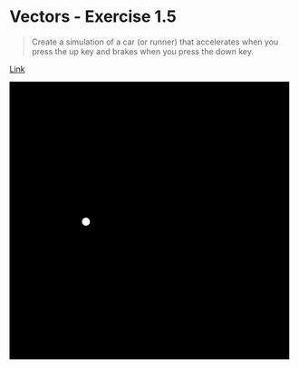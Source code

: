 # Vectors - Exercise 1.5

> Create a simulation of a car (or runner) that accelerates when you press the up key and brakes when you press the down key.

[Link](http://natureofcode.com/book/chapter-1-vectors/#chapter01_exercise5)

![Screenshot](img.png)
